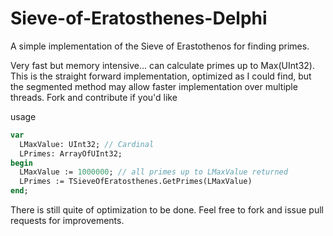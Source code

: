# Sieve-of-Eratosthenes-Delphi
A simple implementation of the Sieve of Erastothenos for finding primes. 

Very fast but memory intensive... can calculate primes up to Max(UInt32). This is the straight forward implementation, optimized as I could find, but the segmented method may allow faster implementation over multiple threads. Fork and contribute if you'd like


usage

``` pascal
var
  LMaxValue: UInt32; // Cardinal
  LPrimes: ArrayOfUInt32;
begin
  LMaxValue := 1000000; // all primes up to LMaxValue returned
  LPrimes := TSieveOfEratosthenes.GetPrimes(LMaxValue)
end;
```

There is still quite of optimization to be done. Feel free to fork and issue pull requests for improvements.
